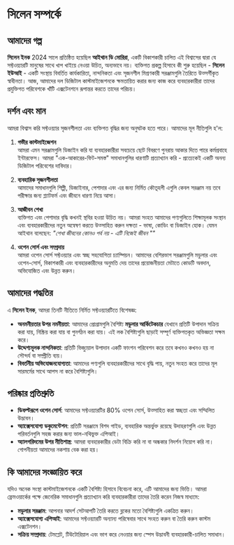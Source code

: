 # সিলেন সম্পর্কে

## আমাদের গল্প

**সিলেন ইনক** 2024 সালে প্রতিষ্ঠিত হয়েছিল **আইথান ডি মোরিরা**, একটি বিকাশকারী চালিত এই
বিশ্বাসের দ্বারা যে সফ্টওয়্যারটি মানুষের সাথে খাপ খাইয়ে নেওয়া উচিত, অন্যভাবে নয়। ব্যক্তিগত প্রকল্প
হিসাবে কী শুরু হয়েছিল - **সিলেন ইউআই** - একটি সংস্থায় বিবর্তিত কার্যকারিতা, নান্দনিকতা এবং
সৃজনশীল মিশ্রণকারী সরঞ্জামগুলি তৈরিতে উত্সর্গীকৃত স্বাধীনতা। আজ, আমাদের দল ডিজিটাল কাস্টমাইজেশনকে
ক্ষমতায়িত করার জন্য কাজ করে ব্যবহারকারীরা তাদের প্রযুক্তিগত পরিবেশকে খাঁটি এক্সটেনশনে রূপান্তর করতে
তাদের পরিচয়।

## দর্শন এবং মান

আমরা বিশ্বাস করি সফ্টওয়্যার সৃজনশীলতা এবং ব্যক্তিগত বৃদ্ধির জন্য অনুঘটক হতে পারে। আমাদের মূল
নীতিগুলি হ'ল:

1. **গভীর কাস্টমাইজেশন**\
   আমরা এমন সরঞ্জামগুলি ডিজাইন করি যা ব্যবহারকারীরা সবচেয়ে ছোট বিবরণে পুনরায় আকার দিতে পারে
   কর্মপ্রবাহে ইন্টারফেস। আমরা "এক-আকারের-ফিট-সমস্ত" সমাধানগুলির ধারণাটি প্রত্যাখ্যান করি \-
   প্রত্যেকেই একটি অনন্য ডিজিটাল পরিবেশের দাবিদার।

2. **ব্যবহারিক সৃজনশীলতা**\
   আমাদের সমাধানগুলি শিল্পী, ডিজাইনার, পেশাদার এবং এর জন্য নির্মিত কৌতূহলী এগুলি কেবল সরঞ্জাম
   নয় তবে পরীক্ষার জন্য প্ল্যাটফর্ম এবং জীবনে ধারণা নিয়ে আসা।

3. **আজীবন শেখা**\
   ব্যক্তিগত এবং পেশাদার বৃদ্ধি কখনই স্থবির হওয়া উচিত নয়। আমরা সংহত আমাদের পণ্যগুলিতে
   শিক্ষামূলক সংস্থান এবং ব্যবহারকারীদের নতুন অন্বেষণ করতে উত্সাহিত করুন দক্ষতা - ভাষা, কোডিং বা
   ডিজাইন হোক। যেমন আইথান বলেছেন: _"শেখা জীবনের কোনও পর্ব নয় - এটি নিজেই জীবন ""_

4. **ওপেন সোর্স এবং সম্প্রদায়**\
   আমরা ওপেন সোর্স সফ্টওয়্যার এবং স্বচ্ছ সহযোগিতা চ্যাম্পিয়ন। আমাদের বেশিরভাগ সরঞ্জামগুলি মডুলার
   এবং ওপেন-সোর্স, বিকাশকারী এবং ব্যবহারকারীদের অনুমতি দেয় তাদের প্রয়োজনীয়তা মেটাতে কোডটি
   অবদান, অভিযোজিত এবং উন্নত করুন।

## আমাদের পদ্ধতির

এ **সিলেন ইনক**, আমরা তিনটি নীতিতে নির্মিত সফ্টওয়্যারটিতে বিশেষজ্ঞ:

- **অনমনীয়তার উপর নমনীয়তা**: আমাদের প্রোগ্রামগুলি বৈশিষ্ট্য **মডুলার আর্কিটেকচার** যেখানে
  প্রতিটি উপাদান সক্রিয় করা যায়, নিষ্ক্রিয় করা যায় বা পুনর্গঠন করা যায়। এই লক বৈশিষ্ট্যগুলি ছাড়াই
  সম্পূর্ণ ব্যক্তিগতকৃত অভিজ্ঞতা সক্ষম করে।
- **উদ্দেশ্যমূলক নান্দনিকতা**: প্রতিটি ভিজ্যুয়াল উপাদান একটি ফাংশন পরিবেশন করে তবে কখনও কখনও
  হয় না সৌন্দর্য বা সম্প্রীতি ব্যয়।
- **বিবর্তনীয় অভিযোজনযোগ্যতা**: আমাদের পণ্যগুলি ব্যবহারকারীদের সাথে বৃদ্ধি পায়, নতুন সংহত করে
  তাদের মূল সারমর্মের সাথে আপস না করে বৈশিষ্ট্যগুলি।

## পরিষ্কার প্রতিশ্রুতি

- **ডিফল্টরূপে ওপেন সোর্স**: আমাদের সফ্টওয়্যারটির 80% ওপেন সোর্স, উত্সাহিত করা স্বচ্ছতা এবং
  সম্মিলিত উদ্ভাবন।
- **অ্যাক্সেসযোগ্য ডকুমেন্টেশন**: প্রতিটি সরঞ্জামে বিশদ গাইড, ব্যবহারিক অন্তর্ভুক্ত রয়েছে
  উদাহরণগুলি এবং উন্নত পরিবর্তনগুলি সহজ করার জন্য ভাল-নথিভুক্ত এপিআই।
- **অ্যালগরিদমের উপর নীতিশাস্ত্র**: আমরা ব্যবহারকারীর ডেটা বিক্রি করি না বা অন্ধকার নিদর্শন
  নিয়োগ করি না। গোপনীয়তা আমাদের নকশায় বেক করা হয়।

## কি আমাদের সংজ্ঞায়িত করে

যদিও অনেক সংস্থা কাস্টমাইজেশনকে একটি বৈশিষ্ট্য হিসাবে বিবেচনা করে, এটি আমাদের জন্য ভিত্তি।
আমরা ফ্রেমওয়ার্কের পক্ষে জেনেরিক সমাধানগুলি প্রত্যাখ্যান করি ব্যবহারকারীরা তাদের তৈরি করেন নিজস্ব
মাধ্যমে:

- **মডুলার সরঞ্জাম**: আপনার আদর্শ সেটআপটি তৈরি করতে ব্লকের মতো বৈশিষ্ট্যগুলি একত্রিত করুন।
- **অ্যাক্সেসযোগ্য এপিআই**: আমাদের সফ্টওয়্যারটি অন্যান্য পরিষেবার সাথে সংহত করুন বা তৈরি করুন
  কাস্টম এক্সটেনশন।
- **সক্রিয় সম্প্রদায়**: টেমপ্লেট, টিউটোরিয়াল এবং ভাগ করে নেওয়ার জন্য স্পেস উদ্ভাবনী
  ব্যবহারকারী-চালিত সমাধান।

